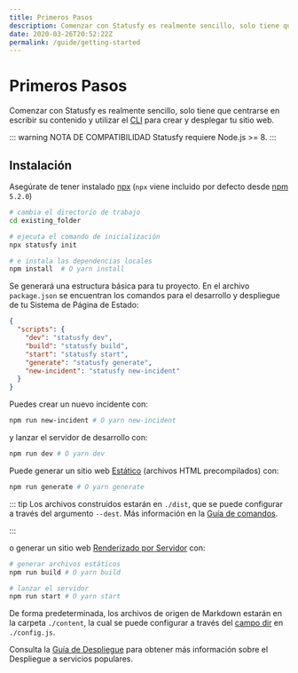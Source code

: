 ```yaml
---
title: Primeros Pasos
description: Comenzar con Statusfy es realmente sencillo, solo tiene que centrarse en escribir su contenido y utilizar el CLI para crear y desplegar tu sitio web.
date: 2020-03-26T20:52:22Z
permalink: /guide/getting-started
---
```


# Primeros Pasos

Comenzar con Statusfy es realmente sencillo, solo tiene que centrarse en escribir su contenido y utilizar el [CLI](../guide/commands.md) para crear y desplegar tu sitio web.



::: warning NOTA DE COMPATIBILIDAD
Statusfy requiere Node.js >= 8.
:::



## Instalación

Asegúrate de tener instalado [npx](https://www.npmjs.com/package/npx) (`npx` viene incluido por defecto desde [npm](https://www.npmjs.com/get-npm) `5.2.0`)

``` bash
# cambia el directorio de trabajo
cd existing_folder

# ejecuta el comando de inicialización
npx statusfy init

# e instala las dependencias locales
npm install  # O yarn install
```

Se generará una estructura básica para tu proyecto. En el archivo `package.json` se encuentran los comandos para el desarrollo y despliegue de tu Sistema de Página de Estado:

``` json
{
  "scripts": {
    "dev": "statusfy dev",
    "build": "statusfy build",
    "start": "statusfy start",
    "generate": "statusfy generate",
    "new-incident": "statusfy new-incident"
  }
}
```

Puedes crear un nuevo incidente con:

``` bash
npm run new-incident # O yarn new-incident
```

y lanzar el servidor de desarrollo con:

``` bash
npm run dev # O yarn dev
```

Puede generar un sitio web [Estático](../guide/architecture.md#generacion-estatica) (archivos HTML precompilados) con:

``` bash
npm run generate # O yarn generate
```

::: tip
Los archivos construidos estarán en `./dist`, que se puede configurar a través del argumento `--dest`. Más información en la [Guía de comandos](../guide/commands.md#generate).

:::

o generar un sitio web [Renderizado por Servidor](../guide/architecture.md#renderizado-por-servidor) con:

``` bash
# generar archivos estáticos
npm run build # O yarn build

# lanzar el servidor
npm run start # O yarn start
```

De forma predeterminada, los archivos de origen de Markdown estarán en la carpeta `./content`, la cual se puede configurar a través del [campo dir](../config/README.md#dir) en `./config.js`.

Consulta la [Guía de Despliegue](../guide/deploy.md#despliegue) para obtener más información sobre el Despliegue a servicios populares.



